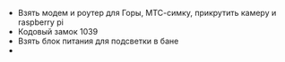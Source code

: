 - Взять модем и роутер для Горы, МТС-симку, прикрутить камеру и raspberry pi
- Кодовый замок 1039
- Взять блок питания для подсветки в бане
- 
